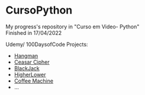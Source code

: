 # CursoPython
 My progress's repository in "Curso em Video- Python" <br/>
 Finished in 17/04/2022 <br/>
 
 Udemy/ 100DaysofCode Projects: <br/>
  * [Hangman](https://github.com/Franky03/Cursos/tree/main/Udemy/Day7/Hangman.py)
  * [Ceasar Cipher](https://github.com/Franky03/Cursos/blob/main/Udemy/Day8.py)
  * [BlackJack](https://github.com/Franky03/Cursos/blob/main/Udemy/BlackJack.py)
  * [HigherLower](https://github.com/Franky03/Cursos/blob/main/Udemy/HigherLower.py)
  * [Coffee Machine](https://github.com/Franky03/Cursos/blob/main/Udemy/CoffeMachine.py)
  * ...
